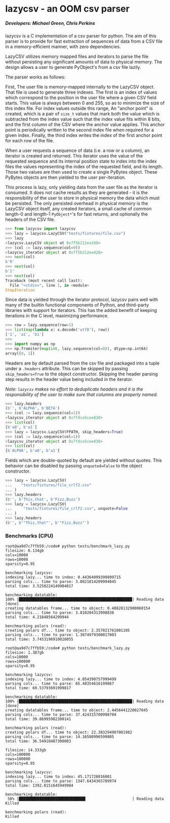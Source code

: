 # lazycsv - an OOM csv parser

##### Developers: Michael Green, Chris Perkins

lazycsv is a C implementation of a csv parser for python. The aim of this
parser is to provide for fast extraction of sequences of data from a CSV file
in a memory-efficient manner, with zero dependencies.

LazyCSV utilizes memory mapped files and iterators to parse the file without
persisting any significant amounts of data to physical memory. The design
allows a user to generate PyObject's from a csv file lazily.

The parser works as follows:

First, The user file is memory-mapped internally to the LazyCSV object. That
file is used to generate three indexes. The first is an index of values which
correspond to the position in the user file where a given CSV field starts.
This value is always between 0 and 255, so as to minimize the size of this
index file. For index values outside this range, An "anchor point" is created,
which is a pair of `size_t` values that mark both the value which is subtracted
from the index value such that the index value fits within 8 bits, and the
first column of the CSV where the anchor value applies. This anchor point is
periodically written to the second index file when required for a given index.
Finally, the third index writes the index of the first anchor point for each
row of the file.

When a user requests a sequence of data (i.e. a row or a column), an iterator
is created and returned. This iterator uses the value of the requested sequence
and its internal position state to index into the index files the values
representing the index of the requested field, and its length. Those two values
are then used to create a single PyBytes object. These PyBytes objects are then
yielded to the user per-iteration.

This process is lazy, only yielding data from the user file as the iterator is
consumed. It does not cache results as they are generated - it is the
responsibility of the user to store in physical memory the data which must be
persisted. The only persisted overhead in physical memory is the LazyCSV object
itself, any created iterators, a small cache of common length-0 and length-1
`PyObject*`'s for fast returns, and optionally the headers of the CSV file.

```python
>>> from lazycsv import lazycsv
>>> lazy = lazycsv.LazyCSV("tests/fixtures/file.csv")
>>> lazy
<lazycsv.LazyCSV object at 0x7f5b212ea3d0>
>>> (col := lazy.sequence(col=0))
<lazycsv_iterator object at 0x7f5b212ea420>
>>> next(col)
b'0'
>>> next(col)
b'1'
>>> next(col)
Traceback (most recent call last):
  File "<stdin>", line 1, in <module>
StopIteration
```

Since data is yielded through the iterator protocol, lazycsv pairs well with
many of the builtin functional components of Python, and third-party libraries
with support for iterators. This has the added benefit of keeping iterations
in the C level, maximizing performance.

```python
>>> row = lazy.sequence(row=1)
>>> list(map(lambda x: x.decode('utf8'), row))
['1', 'a1', 'b1']
>>>
>>> import numpy as np
>>> np.fromiter(map(int, lazy.sequence(col=0)), dtype=np.int64)
array([0, 1])
```

Headers are by default parsed from the csv file and packaged into a tuple under
a `.headers` attribute. This can be skipped by passing `skip_headers=True` to
the object constructor. Skipping the header parsing step results in the header
value being included in the iterator.

*Note: `lazycsv` makes no effort to deduplicate headers and it is the
responsibility of the user to make sure that columns are properly named.*

```python
>>> lazy.headers
(b'', b'ALPHA', b'BETA')
>>> (col := lazy.sequence(col=1))
<lazycsv_iterator object at 0x7fdce5cee830>
>>> list(col)
[b'a0', b'a1']
>>> lazy = lazycsv.LazyCSV(FPATH, skip_headers=True)
>>> (col := lazy.sequence(col=1))
<lazycsv_iterator object at 0x7fdce5cee830>
>>> list(col)
[b'ALPHA', b'a0', b'a1']
```

Fields which are double-quoted by default are yielded without quotes. This
behavior can be disabled by passing `unquoted=False` to the object constructor.

```python
>>> lazy = lazycsv.LazyCSV(
...    "tests/fixtures/file_crlf2.csv"
... )
>>> lazy.headers
(b'', b'This,that', b'Fizz,Buzz')
>>> lazy = lazycsv.LazyCSV(
...     "tests/fixtures/file_crlf2.csv", unquote=False
... )
>>> lazy.headers
(b'', b'"This,that"', b'"Fizz,Buzz"')
```

### Benchmarks (CPU)

```
root@aa9d7c7ffb59:/code# python tests/benchmark_lazy.py
filesize: 0.134gb
cols=10000
rows=10000
sparsity=0.95

benchmarking lazycsv:
indexing lazy... time to index: 0.44364099399899715
parsing cols... time to parse: 3.0821814209994045
total time: 3.5258224149984017

benchmarking datatable:
100% |██████████████████████████████████████████████████| Reading data [done]
creating datatables frame... time to object: 0.40828132900060154
parsing cols... time to parse: 3.810204313998838
total time: 4.21848564299944

benchmarking polars (read):
creating polars df... time to object: 2.357821761001105
parsing cols... time to parse: 1.3874979300017003
total time: 3.7453196910028055
```

```
root@aa9d7c7ffb59:/code# python tests/benchmark_lazy.py
filesize: 1.387gb
cols=10000
rows=100000
sparsity=0.95

benchmarking lazycsv:
indexing lazy... time to index: 4.054390757999499
parsing cols... time to parse: 65.48354616199867
total time: 69.53793691999817

benchmarking datatable:
100% |██████████████████████████████████████████████████| Reading data [done]
creating datatables frame... time to object: 2.4456441220027045
parsing cols... time to parse: 37.424315700998704
total time: 39.86995982300141

benchmarking polars (read):
creating polars df... time to object: 22.383294907001982
parsing cols... time to parse: 14.16580996599805
total time: 36.54910487300003
```

```
filesize: 14.333gb
cols=100000
rows=100000
sparsity=0.95

benchmarking lazycsv:
indexing lazy... time to index: 45.171728016001
parsing cols... time to parse: 1347.6434365789974
total time: 1392.8151645949984

benchmarking datatable:
 58% |█████████████████████████████▍                    | Reading data Killed

benchmarking polars (read):
Killed
```

